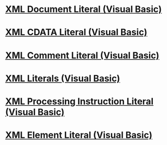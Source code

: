 # [XML Document Literal (Visual Basic)](xml-document-literal.md)
# [XML CDATA Literal (Visual Basic)](xml-cdata-literal.md)
# [XML Comment Literal (Visual Basic)](xml-comment-literal.md)
# [XML Literals (Visual Basic)](index.md)
# [XML Processing Instruction Literal (Visual Basic)](xml-processing-instruction-literal.md)
# [XML Element Literal (Visual Basic)](xml-element-literal.md)
